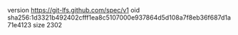 version https://git-lfs.github.com/spec/v1
oid sha256:1d3321b492402cfff1ea8c5107000e937864d5d108a7f8eb36f687d1a71e4123
size 2302
